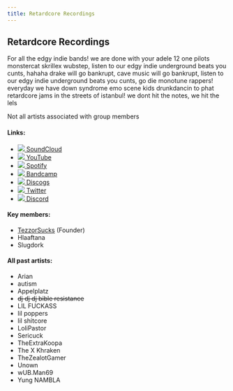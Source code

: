 ```yaml
---
title: Retardcore Recordings
---
```


## Retardcore Recordings

For all the edgy indie bands! we are done with your adele 12 one pilots monstercat skrillex wubstep, listen to our edgy indie underground beats you cunts, hahaha drake will go bankrupt, cave music will go bankrupt, listen to our edgy indie underground beats you cunts, go die monotune rappers! everyday we have down syndrome emo scene kids drunkdancin to phat retardcore jams in the streets of istanbul! we dont hit the notes, we hit the lels

Not all artists associated with group members

#### Links:

* [![](/assets/logos/soundcloud.png)  SoundCloud](https://soundcloud.com/retardcore-recordings-inc)
* [![](/assets/logos/youtube.png)  YouTube](https://www.youtube.com/c/RetardcoreRecordingsINC)
* [![](/assets/logos/spotify.png)  Spotify](https://open.spotify.com/user/2jxw4j6ue4ceichnao8nndvp4)
* [![](/assets/logos/bandcamp.png)  Bandcamp](https://retardcorerecordingsinc.bandcamp.com/)
* [![](/assets/logos/discogs.svg)  Discogs](https://www.discogs.com/user/RetardcoreRecordings)
* [![](/assets/logos/twitter.png)  Twitter](https://twitter.com/RetardrcrdsINC)
* [![](/assets/logos/discord.svg)  Discord](https://discord.gg/b8qAMXW)

#### Key members:

* [TezzorSucks](/music/tezzorsucks) (Founder)
* Hlaaftana
* Slugdork

#### All past artists:

* Arian
* autism
* Appelplatz
* <s>dj dj dj bible resistance</s>
* LIL FUCKASS
* lil poppers
* lil shitcore
* LoliPastor
* Sericuck
* TheExtraKoopa
* The X Khraken
* TheZealotGamer
* Unown
* wUB.Man69
* Yung NAMBLA

